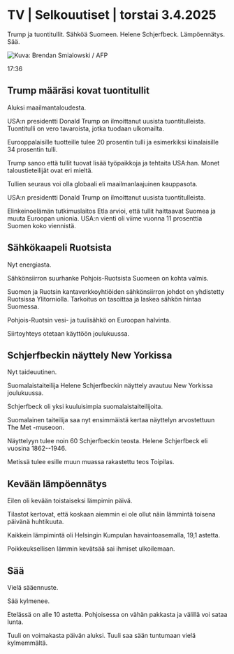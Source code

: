 # TV \| Selkouutiset \| torstai 3.4.2025

Trump ja tuontitullit. Sähköä Suomeen. Helene Schjerfbeck. Lämpöennätys. Sää.

![Kuva: Brendan Smialowski / AFP](https://images.cdn.yle.fi/image/upload/c_crop,h_2880,w_5120,x_0,y_138/ar_1.7777777777777777,c_fill,g_faces,h_431,w_767/dpr_1.0/q_auto:eco/f_auto/fl_lossy/v1743662274/39-144526967ee2c9e554f0)

17:36

## Trump määräsi kovat tuontitullit

Aluksi maailmantaloudesta.

USA:n presidentti Donald Trump on ilmoittanut uusista tuontitulleista. Tuontitulli on vero tavaroista, jotka tuodaan ulkomailta.

Eurooppalaisille tuotteille tulee 20 prosentin tulli ja esimerkiksi kiinalaisille 34 prosentin tulli.

Trump sanoo että tullit tuovat lisää työpaikkoja ja tehtaita USA:han. Monet taloustieteilijät ovat eri mieltä.

Tullien seuraus voi olla globaali eli maailmanlaajuinen kauppasota.

USA:n presidentti Donald Trump on ilmoittanut uusista tuontitulleista.

Elinkeinoelämän tutkimuslaitos Etla arvioi, että tullit haittaavat Suomea ja muuta Euroopan unionia. USA:n vienti oli viime vuonna 11 prosenttia Suomen koko viennistä.

## Sähkökaapeli Ruotsista

Nyt energiasta.

Sähkönsiirron suurhanke Pohjois-Ruotsista Suomeen on kohta valmis.

Suomen ja Ruotsin kantaverkkoyhtiöiden sähkönsiirron johdot on yhdistetty Ruotsissa Ylitorniolla. Tarkoitus on tasoittaa ja laskea sähkön hintaa Suomessa.

Pohjois-Ruotsin vesi- ja tuulisähkö on Euroopan halvinta.

Siirtoyhteys otetaan käyttöön joulukuussa.

## Schjerfbeckin näyttely New Yorkissa

Nyt taideuutinen.

Suomalaistaiteilija Helene Schjerfbeckin näyttely avautuu New Yorkissa joulukuussa.

Schjerfbeck oli yksi kuuluisimpia suomalaistaiteilijoita.

Suomalainen taiteilija saa nyt ensimmäistä kertaa näyttelyn arvostettuun The Met -museoon.

Näyttelyyn tulee noin 60 Schjerfbeckin teosta. Helene Schjerfbeck eli vuosina 1862--1946.

Metissä tulee esille muun muassa rakastettu teos Toipilas.

## Kevään lämpöennätys

Eilen oli kevään toistaiseksi lämpimin päivä.

Tilastot kertovat, että koskaan aiemmin ei ole ollut näin lämmintä toisena päivänä huhtikuuta.

Kaikkein lämpimintä oli Helsingin Kumpulan havaintoasemalla, 19,1 astetta.

Poikkeuksellisen lämmin kevätsää sai ihmiset ulkoilemaan.

## Sää

Vielä sääennuste.

Sää kylmenee.

Etelässä on alle 10 astetta. Pohjoisessa on vähän pakkasta ja välillä voi sataa lunta.

Tuuli on voimakasta päivän aluksi. Tuuli saa sään tuntumaan vielä kylmemmältä.

